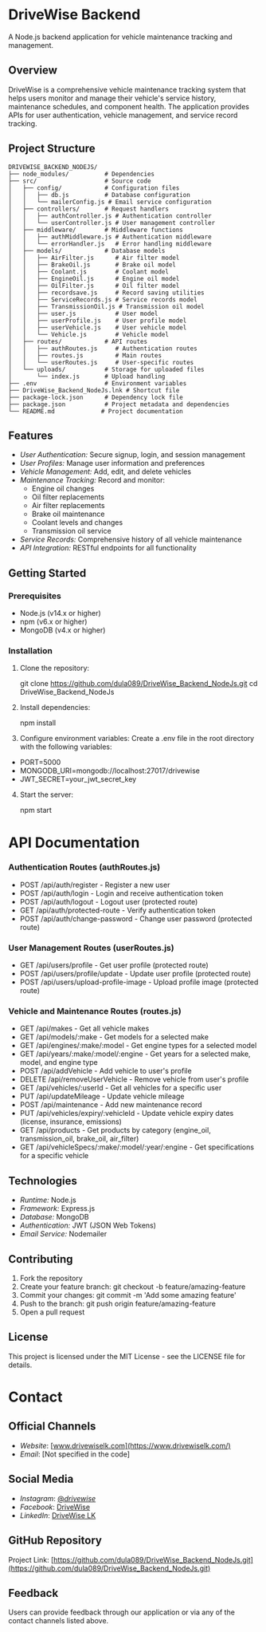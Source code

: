 # DriveWise Backend

A Node.js backend application for vehicle maintenance tracking and management.

## Overview

DriveWise is a comprehensive vehicle maintenance tracking system that helps users monitor and manage their vehicle's service history, maintenance schedules, and component health. The application provides APIs for user authentication, vehicle management, and service record tracking.

## Project Structure

```
DRIVEWISE_BACKEND_NODEJS/
├── node_modules/          # Dependencies
├── src/                   # Source code
│   ├── config/            # Configuration files
│   │   ├── db.js          # Database configuration
│   │   └── mailerConfig.js # Email service configuration
│   ├── controllers/       # Request handlers
│   │   ├── authController.js # Authentication controller
│   │   └── userController.js # User management controller
│   ├── middleware/        # Middleware functions
│   │   ├── authMiddleware.js # Authentication middleware
│   │   └── errorHandler.js   # Error handling middleware
│   ├── models/            # Database models
│   │   ├── AirFilter.js      # Air filter model
│   │   ├── BrakeOil.js       # Brake oil model
│   │   ├── Coolant.js        # Coolant model
│   │   ├── EngineOil.js      # Engine oil model
│   │   ├── OilFilter.js      # Oil filter model
│   │   ├── recordsave.js     # Record saving utilities
│   │   ├── ServiceRecords.js # Service records model
│   │   ├── TransmissionOil.js # Transmission oil model
│   │   ├── user.js           # User model
│   │   ├── userProfile.js    # User profile model
│   │   ├── userVehicle.js    # User vehicle model
│   │   └── Vehicle.js        # Vehicle model
│   ├── routes/            # API routes
│   │   ├── authRoutes.js     # Authentication routes
│   │   ├── routes.js         # Main routes
│   │   └── userRoutes.js     # User-specific routes
│   └── uploads/           # Storage for uploaded files
│       └── index.js       # Upload handling
├── .env                   # Environment variables
├── DriveWise_Backend_NodeJs.lnk # Shortcut file
├── package-lock.json      # Dependency lock file
├── package.json           # Project metadata and dependencies
└── README.md             # Project documentation
```



## Features

- *User Authentication:* Secure signup, login, and session management
- *User Profiles:* Manage user information and preferences
- *Vehicle Management:* Add, edit, and delete vehicles
- *Maintenance Tracking:* Record and monitor:
  - Engine oil changes
  - Oil filter replacements
  - Air filter replacements
  - Brake oil maintenance
  - Coolant levels and changes
  - Transmission oil service
- *Service Records:* Comprehensive history of all vehicle maintenance
- *API Integration:* RESTful endpoints for all functionality

## Getting Started

### Prerequisites

- Node.js (v14.x or higher)
- npm (v6.x or higher)
- MongoDB (v4.x or higher)

### Installation

1. Clone the repository:
   
   git clone https://github.com/dula089/DriveWise_Backend_NodeJs.git
   cd DriveWise_Backend_NodeJs
   

2. Install dependencies:
   
   npm install
   

3. Configure environment variables:
   Create a .env file in the root directory with the following variables:
   
  - PORT=5000
  - MONGODB_URI=mongodb://localhost:27017/drivewise
  - JWT_SECRET=your_jwt_secret_key
  

4. Start the server:
   
   npm start
   
# API Documentation

### Authentication Routes (authRoutes.js)
- POST /api/auth/register - Register a new user
- POST /api/auth/login - Login and receive authentication token
- POST /api/auth/logout - Logout user (protected route)
- GET /api/auth/protected-route - Verify authentication token
- POST /api/auth/change-password - Change user password (protected route)

### User Management Routes (userRoutes.js)
- GET /api/users/profile - Get user profile (protected route)
- POST /api/users/profile/update - Update user profile (protected route)
- POST /api/users/upload-profile-image - Upload profile image (protected route)

### Vehicle and Maintenance Routes (routes.js)
- GET /api/makes - Get all vehicle makes
- GET /api/models/:make - Get models for a selected make
- GET /api/engines/:make/:model - Get engine types for a selected model
- GET /api/years/:make/:model/:engine - Get years for a selected make, model, and engine type
- POST /api/addVehicle - Add vehicle to user's profile
- DELETE /api/removeUserVehicle - Remove vehicle from user's profile
- GET /api/vehicles/:userId - Get all vehicles for a specific user
- PUT /api/updateMileage - Update vehicle mileage
- POST /api/maintenance - Add new maintenance record
- PUT /api/vehicles/expiry/:vehicleId - Update vehicle expiry dates (license, insurance, emissions)
- GET /api/products - Get products by category (engine_oil, transmission_oil, brake_oil, air_filter)
- GET /api/vehicleSpecs/:make/:model/:year/:engine - Get specifications for a specific vehicle

## Technologies

- *Runtime:* Node.js
- *Framework:* Express.js
- *Database:* MongoDB
- *Authentication:* JWT (JSON Web Tokens)
- *Email Service:* Nodemailer

## Contributing

1. Fork the repository
2. Create your feature branch: git checkout -b feature/amazing-feature
3. Commit your changes: git commit -m 'Add some amazing feature'
4. Push to the branch: git push origin feature/amazing-feature
5. Open a pull request

## License

This project is licensed under the MIT License - see the LICENSE file for details.

# Contact

## Official Channels
- *Website*: [www.drivewiselk.com](https://www.drivewiselk.com/)
- *Email*: [Not specified in the code]

## Social Media
- *Instagram*: [@_drivewise_](https://www.instagram.com/__drivewise__)
- *Facebook*: [DriveWise](https://www.facebook.com/share/162b7jrFa2/?mibextid=wwXIfr)
- *LinkedIn*: [DriveWise LK](https://www.linkedin.com/company/drivewise-lk)

## GitHub Repository
Project Link: [https://github.com/dula089/DriveWise_Backend_NodeJs.git](https://github.com/dula089/DriveWise_Backend_NodeJs.git)

## Feedback
Users can provide feedback through our application or via any of the contact channels listed above.
